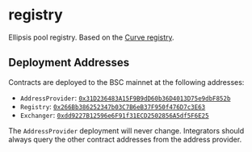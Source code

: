 # registry
Ellipsis pool registry. Based on the [Curve registry](https://github.com/curvefi/curve-pool-registry).

## Deployment Addresses

Contracts are deployed to the BSC mainnet at the following addresses:

* `AddressProvider`: [`0x31D236483A15F9B9dD60b36D4013D75e9dbF852b`](https://bscscan.com/address/0x31D236483A15F9B9dD60b36D4013D75e9dbF852b#code)
* `Registry`: [`0x266Bb386252347b03C7B6eB37F950f476D7c3E63`](https://bscscan.com/address/0x266Bb386252347b03C7B6eB37F950f476D7c3E63#code)
* `Exchanger`: [`0xdd9227B12596e6F91f31ECD2502856A5df5F6E25`](https://bscscan.com/address/0xdd9227B12596e6F91f31ECD2502856A5df5F6E25#code)

The `AddressProvider` deployment will never change. Integrators should always query the other contract addresses from the address provider.
